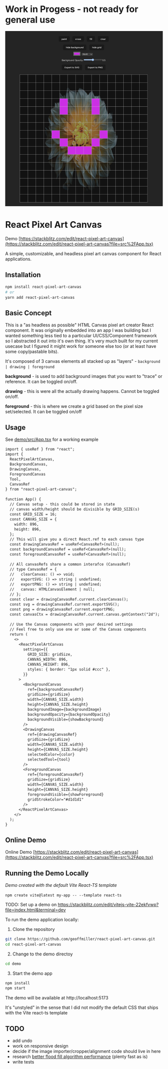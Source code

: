 # Work in Progess - not ready for general use

<img src="https://raw.githubusercontent.com/geoffmiller/react-pixel-art-canvas/refs/heads/main/docs/demo_screenshot.png">

# React Pixel Art Canvas

Demo [https://stackblitz.com/edit/react-pixel-art-canvas](https://stackblitz.com/edit/react-pixel-art-canvas?file=src%2FApp.tsx)

A simple, customizable, and headless pixel art canvas component for React applications.

## Installation

```bash
npm install react-pixel-art-canvas
# or
yarn add react-pixel-art-canvas
```

## Basic Concept

This is a "as headless as possible" HTML Canvas pixel art creator React component. It was originally embedded into an app I was building but I wanted something less tied to a particular UI/CSS/Component framework so I abstracted it out into it's own thing. It's very much built for my current usecase but I figured it might work for someone else too (or at least have some copy/pastable bits).

It's composed of 3 canvas elements all stacked up as "layers" - `background | drawing | foreground`

**background** - is used to add background images that you want to "trace" or reference. It can be toggled on/off.

**drawing** - this is were all the actually drawing happens. Cannot be toggled on/off.

**foreground** - this is where we create a grid based on the pixel size set/selected. It can be toggled on/off

## Usage

See [demo/src/App.tsx](./demo/src/App.tsx) for a working example

```tsx
import { useRef } from "react";
import {
  ReactPixelArtCanvas,
  BackgroundCanvas,
  DrawingCanvas,
  ForegroundCanvas
  Tool,
  CanvasRef
} from "react-pixel-art-canvas";

function App() {
  // Canvas setup - this could be stored in state
  // canvas width/height should be divisible by GRID_SIZE(s)
  const GRID_SIZE = 16;
  const CANVAS_SIZE = {
    width: 896,
    height: 896,
  };
  // This will give you a direct React.ref to each canvas type
  const drawingCanvasRef = useRef<CanvasRef>(null);
  const backgroundCanvasRef = useRef<CanvasRef>(null);
  const foregroundCanvasRef = useRef<CanvasRef>(null);

  // All canvasRefs share a common interafce (CanvasRef)
  // type CanvasRef = {
  //   clearCanvas: () => void;
  //   exportSVG: () => string | undefined;
  //   exportPNG: () => string | undefined;
  //   canvas: HTMLCanvasElement | null;
  // };
  const clear = drawingCanvasRef.current.clearCanvas();
  const svg = drawingCanvasRef.current.exportSVG();
  const png = drawingCanvasRef.current.exportPNG;
  const canvasCtx = drawingCanvasRef.current.canvas.getContext("2d");

  // Use the Canvas components with your desired settings
  // Feel free to only use one or some of the Canvas components
  return (
    <>
      <ReactPixelArtCanvas
        settings={{
          GRID_SIZE: gridSize,
          CANVAS_WIDTH: 896,
          CANVAS_HEIGHT: 896,
          styles: { border: "1px solid #ccc" },
        }}
      >
        <BackgroundCanvas
          ref={backgroundCanvasRef}
          gridSize={gridSize}
          width={CANVAS_SIZE.width}
          height={CANVAS_SIZE.height}
          backgroundImage={backgroundImage}
          backgroundOpacity={backgroundOpacity}
          backgroundVisible={showBackground}
        />
        <DrawingCanvas
          ref={drawingCanvasRef}
          gridSize={gridSize}
          width={CANVAS_SIZE.width}
          height={CANVAS_SIZE.height}
          selectedColor={color}
          selectedTool={tool}
        />
        <ForegroundCanvas
          ref={foregroundCanvasRef}
          gridSize={gridSize}
          width={CANVAS_SIZE.width}
          height={CANVAS_SIZE.height}
          foregroundVisible={showForeground}
          gridStrokeColor="#d1d1d1"
        />
      </ReactPixelArtCanvas>
    </>
  );
}
```

## Online Demo

Online Demo [https://stackblitz.com/edit/react-pixel-art-canvas](https://stackblitz.com/edit/react-pixel-art-canvas?file=src%2FApp.tsx)

## Running the Demo Locally

_Demo created with the default Vite React-TS template_

`npm create vite@latest my-app -- --template react-ts`

TODO: Set up a demo on https://stackblitz.com/edit/vitejs-vite-22ekfvwp?file=index.html&terminal=dev

To run the demo application locally:

1. Clone the repository

```bash
git clone https://github.com/geoffmiller/react-pixel-art-canvas.git
cd react-pixel-art-canvas
```

2. Change to the demo directoy

```bash
cd demo
```

3. Start the demo app

```bash
npm install
npm start
```

The demo will be available at http://localhost:5173

It's "unstyled" in the sense that I did not modify the default CSS that ships with the Vite react-ts template

## TODO

- add undo
- work on responsive design
- decide if the image importer/cropper/alignment code should live in here
- research [better flood fill algorithm performance](https://shaneosullivan.wordpress.com/2023/05/23/instant-colour-fill-with-html-canvas/) (plenty fast as is)
- write tests
